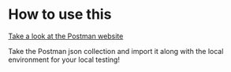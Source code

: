 # How to use this

[Take a look at the Postman website](https://www.postman.com)

Take the Postman json collection and import it along with the local environment for your local testing!
